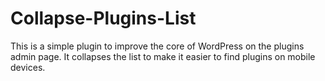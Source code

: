 # Collapse-Plugins-List
This is a simple plugin to improve the core of WordPress on the plugins admin page.  It collapses the list to make it easier to find plugins on mobile devices.
